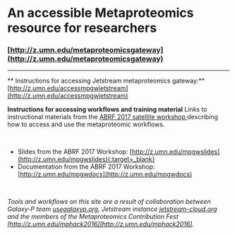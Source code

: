 # An accessible Metaproteomics resource for researchers
### [http://z.umn.edu/metaproteomicsgateway](http://z.umn.edu/metaproteomicsgateway)

--------------------------------------------------------------------------
** Instructions for accessing Jetstream metaproteomics gateway:**
[http://z.umn.edu/accessmpgwjetstream](http://z.umn.edu/accessmpgwjetstream)

**Instructions for accessing workflows and training material**
Links to instructional materials from the [ABRF 2017 satellite workshop 
](http://conf.abrf.org/archives/abrf2017/satellite-workshops.html) describing how to access and use the 
metaproteomic workflows.

<br />

- Slides from the ABRF 2017 Workshop: [http://z.umn.edu/mpgwslides](http://z.umn.edu/mpgwslides){:target=_blank}
- Documentation from the ABRF 2017 Workshop: [http://z.umn.edu/mpgwdocs](http://z.umn.edu/mpgwdocs)

<br />

_Tools and workflows on this site are a result of collaboration between Galaxy-P team
[usegalaxyp.org](http://usegalaxyp.org), Jetstream instance [jetstream-cloud.org](http://jetstream-cloud.org) and the members of
the Metaproteomics Contribution Fest [http://z.umn.edu/mphack2016](http://z.umn.edu/mphack2016)._



